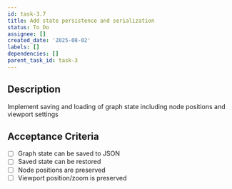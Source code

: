 ```yaml
---
id: task-3.7
title: Add state persistence and serialization
status: To Do
assignee: []
created_date: '2025-08-02'
labels: []
dependencies: []
parent_task_id: task-3
---
```


## Description

Implement saving and loading of graph state including node positions and viewport settings

## Acceptance Criteria

- [ ] Graph state can be saved to JSON
- [ ] Saved state can be restored
- [ ] Node positions are preserved
- [ ] Viewport position/zoom is preserved
